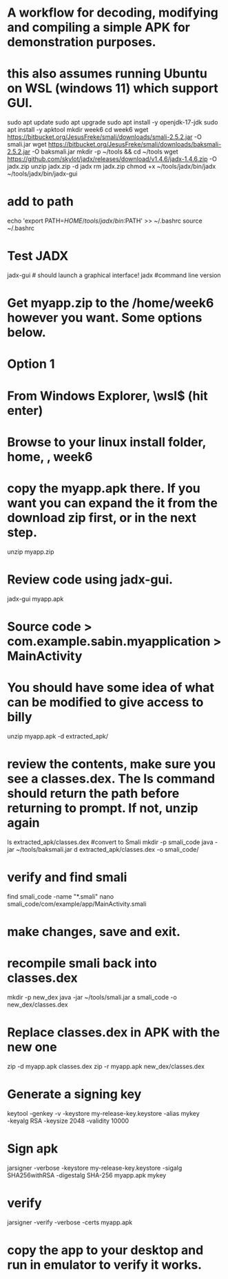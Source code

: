 # A workflow for decoding, modifying and compiling a simple APK for demonstration purposes.
# this also assumes running Ubuntu on WSL (windows 11) which support GUI.
sudo apt update
sudo apt upgrade
sudo apt install -y openjdk-17-jdk
sudo apt install -y apktool
mkdir week6
cd week6
wget https://bitbucket.org/JesusFreke/smali/downloads/smali-2.5.2.jar -O smali.jar
wget https://bitbucket.org/JesusFreke/smali/downloads/baksmali-2.5.2.jar -O baksmali.jar
mkdir -p ~/tools && cd ~/tools
wget https://github.com/skylot/jadx/releases/download/v1.4.6/jadx-1.4.6.zip -O jadx.zip
unzip jadx.zip -d jadx
rm jadx.zip
chmod +x ~/tools/jadx/bin/jadx ~/tools/jadx/bin/jadx-gui
# add to path
echo 'export PATH=$HOME/tools/jadx/bin:$PATH' >> ~/.bashrc
source ~/.bashrc
# Test JADX
jadx-gui # should launch a graphical interface!
jadx #command line version
# Get myapp.zip to the /home/week6 however you want.  Some options below.
# Option 1
# From Windows Explorer, \\wsl$ (hit enter)
# Browse to your linux install folder, home, <username>, week6
# copy the myapp.apk there.  If you want you can expand the it from the download zip first, or in the next step.
unzip myapp.zip
# Review code using jadx-gui.  
jadx-gui myapp.apk
# Source code > com.example.sabin.myapplication > MainActivity
# You should have some idea of what can be modified to give access to billy
unzip myapp.apk -d extracted_apk/
# review the contents, make sure you see a classes.dex.  The ls command should return the path before returning to prompt.  If not, unzip again
ls extracted_apk/classes.dex 
#convert to Smali
mkdir -p smali_code
java -jar ~/tools/baksmali.jar d extracted_apk/classes.dex -o smali_code/
# verify and find smali
find smali_code -name "*.smali"
nano smali_code/com/example/app/MainActivity.smali
# make changes, save and exit.
# recompile smali back into classes.dex
mkdir -p new_dex
java -jar ~/tools/smali.jar a smali_code -o new_dex/classes.dex
# Replace classes.dex in APK with the new one
zip -d myapp.apk classes.dex
zip -r myapp.apk new_dex/classes.dex
# Generate a signing key
keytool -genkey -v -keystore my-release-key.keystore -alias mykey \
        -keyalg RSA -keysize 2048 -validity 10000
# Sign apk
jarsigner -verbose -keystore my-release-key.keystore -sigalg SHA256withRSA -digestalg SHA-256 myapp.apk mykey
# verify
jarsigner -verify -verbose -certs myapp.apk

# copy the app to your desktop and run in emulator to verify it works.
